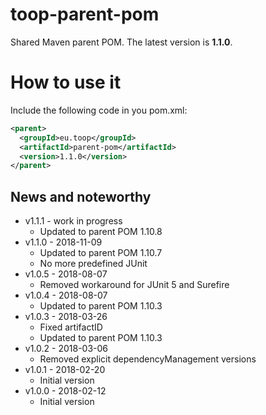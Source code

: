 # toop-parent-pom

Shared Maven parent POM.
The latest version is **1.1.0**.

# How to use it
Include the following code in you pom.xml:

```xml
<parent>
  <groupId>eu.toop</groupId>
  <artifactId>parent-pom</artifactId>
  <version>1.1.0</version>
</parent>
```

## News and noteworthy

* v1.1.1 - work in progress
    * Updated to parent POM 1.10.8
* v1.1.0 - 2018-11-09
    * Updated to parent POM 1.10.7
    * No more predefined JUnit
* v1.0.5 - 2018-08-07
    * Removed workaround for JUnit 5 and Surefire
* v1.0.4 - 2018-08-07
    * Updated to parent POM 1.10.3
* v1.0.3 - 2018-03-26
    * Fixed artifactID
    * Updated to parent POM 1.10.3
* v1.0.2 - 2018-03-06
    * Removed explicit dependencyManagement versions
* v1.0.1 - 2018-02-20
    * Initial version
* v1.0.0 - 2018-02-12
    * Initial version
 